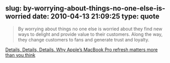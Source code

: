 slug: by-worrying-about-things-no-one-else-is-worried
date: 2010-04-13 21:09:25
type: quote
---

> By worrying about things no one else is worried about they find new ways to delight and provide value to their customers. Along the way, they change customers to fans and generate trust and loyalty.

[Details, Details, Details. Why Apple’s MacBook Pro refresh matters more than you think](http://gartenblog.net/2010/04/13/details-details-details-why-apples-macbook-pro-refresh-matters-more-than-you-think/)
